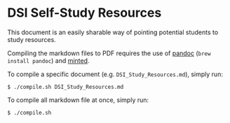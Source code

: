 # DSI Self-Study Resources

This document is an easily sharable way of pointing potential students to study resources.  

Compiling the markdown files to PDF requires the use of [pandoc](http://pandoc.org/) (`brew install pandoc`) and [minted](https://github.com/gpoore/minted).

To compile a specific document (e.g. `DSI_Study_Resources.md`), simply run:

```
$ ./compile.sh DSI_Study_Resources.md
```

To compile all markdown file at once, simply run:

```
$ ./compile.sh
```
